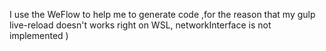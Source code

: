 I use the WeFlow to help me to generate code ,for the reason that my gulp live-reload doesn't works right on WSL, networkInterface is not implemented )
